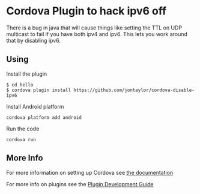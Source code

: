 # Cordova Plugin to hack ipv6 off

There is a bug in java that will cause things like setting the TTL on UDP multicast to fail if you have both ipv4 and ipv6.
This lets you work around that by disabling ipv6.

## Using

Install the plugin

    $ cd hello
    $ cordova plugin install https://github.com/jontaylor/cordova-disable-ipv6
    


Install Android platform

    cordova platform add android
    
Run the code

    cordova run 

## More Info

For more information on setting up Cordova see [the documentation](http://cordova.apache.org/docs/en/4.0.0/guide_cli_index.md.html#The%20Command-Line%20Interface)

For more info on plugins see the [Plugin Development Guide](http://cordova.apache.org/docs/en/4.0.0/guide_hybrid_plugins_index.md.html#Plugin%20Development%20Guide)
